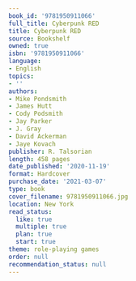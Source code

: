 ```yaml
---
book_id: '9781950911066'
full_title: Cyberpunk RED
title: Cyberpunk RED
source: Bookshelf
owned: true
isbn: '9781950911066'
language:
- English
topics:
- ''
authors:
- Mike Pondsmith
- James Hutt
- Cody Podsmith
- Jay Parker
- J. Gray
- David Ackerman
- Jaye Kovach
publisher: R. Talsorian
length: 458 pages
date_published: '2020-11-19'
format: Hardcover
purchase_date: '2021-03-07'
type: book
cover_filename: 9781950911066.jpg
location: New York
read_status:
  like: true
  multiple: true
  plan: true
  start: true
theme: role-playing games
order: null
recommendation_status: null
---
```



